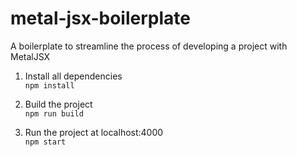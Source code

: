 # metal-jsx-boilerplate
A boilerplate to streamline the process of developing a project with MetalJSX

1. Install all dependencies <br>`npm install`

2. Build the project <br>`npm run build`

3. Run the project at localhost:4000 <br>`npm start`
